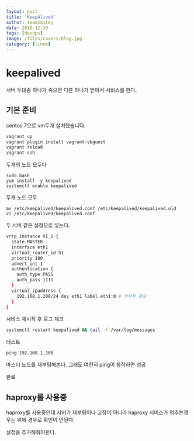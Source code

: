 ```yaml
---
layout: post
title: 'KeepAlived' 
author: teamsmiley
date: 2018-12-20
tags: [devops]
image: /files/covers/blog.jpg
category: {linux}
---
```


# keepalived 

서버 두대중 하나가 죽으면 다른 하나가 받아서 서비스를 한다.

## 기본 준비

centos 7으로 vm두개 설치했습니다. 

```bash
vagrant up
vagrant plugin install vagrant-vbguest
vagrant reload
vagrant ssh
```
두개의 노드 모두다 

```
sudo bash
yum install -y keepalived
systemctl enable keepalived
```

두개 노드 모두
```
mv /etc/keepalived/keepalived.conf /etc/keepalived/keepalived.old
vi /etc/keepalived/keepalived.conf
```
두 서버 같은 설정으로 넣는다.
```bash
vrrp_instance VI_1 {
  state MASTER
  interface eth1
  virtual_router_id 51
  priority 100
  advert_int 1
  authentication {
    auth_type PASS
    auth_pass 1111
  }
  virtual_ipaddress {
    192.168.1.200/24 dev eth1 label eth1:0 # 이부분 중요
  }
}
```

서비스 재시작 후 로그 체크 
```bash
systemctl restart keepalived && tail -f /var/log/messages
```

테스트 
```
ping 192.168.1.200
```

마스터 노드를 재부팅해본다. 그래도 여전히 ping이 동작하면 성공

완료 


## haproxy를 사용중

haproxy를 사용중인데 서버가 재부팅이나 고장이 아니라 haproxy 서비스가 멈추는경우는 위에 경우로 확인이 안된다. 

설정을 추가해줘야한다.







